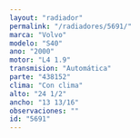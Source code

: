 ```yaml
---
layout: "radiador"
permalink: "/radiadores/5691/"
marca: "Volvo"
modelo: "S40"
ano: "2000"
motor: "L4 1.9"
transmision: "Automática"
parte: "438152"
clima: "Con clima"
alto: "24 1/2"
ancho: "13 13/16"
observaciones: ""
id: "5691"
---
```


